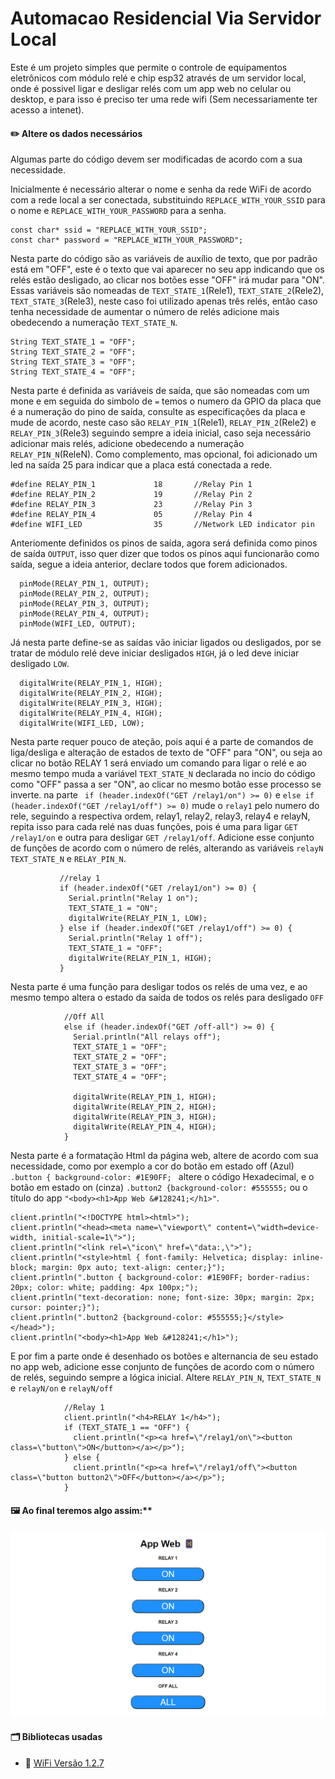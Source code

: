 # Automacao Residencial Via Servidor Local

Este é um projeto simples que permite o controle de equipamentos eletrônicos com módulo relé e chip esp32 através de um servidor local, onde é possivel ligar e desligar relés com um app web no celular ou desktop, e para isso é preciso ter uma rede wifi (Sem necessariamente ter acesso a intenet).

#### ✏️ Altere os dados necessários
Algumas parte do código devem ser modificadas de acordo com a sua necessidade.

Inicialmente é necessário alterar o nome e senha da rede WiFi de acordo com a rede local a ser conectada, substituindo ``REPLACE_WITH_YOUR_SSID`` para o nome e ``REPLACE_WITH_YOUR_PASSWORD`` para a senha.

````
const char* ssid = "REPLACE_WITH_YOUR_SSID";
const char* password = "REPLACE_WITH_YOUR_PASSWORD";
````

Nesta parte do código são as variáveis de auxílio de texto, que por padrão está em "OFF", este é o texto que vai aparecer no seu app indicando que os relés estão desligado, ao clicar nos botões esse "OFF" irá mudar para "ON". Essas variáveis são nomeadas de ``TEXT_STATE_1``(Rele1), ``TEXT_STATE_2``(Rele2), ``TEXT_STATE_3``(Rele3), neste caso foi utilizado apenas três relés, então caso tenha necessidade de aumentar o número de relés adicione mais obedecendo a numeração ``TEXT_STATE_N``.

````
String TEXT_STATE_1 = "OFF";
String TEXT_STATE_2 = "OFF";
String TEXT_STATE_3 = "OFF";
String TEXT_STATE_4 = "OFF";
````

Nesta parte é definida as variáveis de saída, que são nomeadas com um mone e em seguida do simbolo de `=` temos o numero da GPIO da placa que é a numeração do pino de saída, consulte as especificações da placa e mude de acordo, neste caso são  ``RELAY_PIN_1``(Rele1), ``RELAY_PIN_2``(Rele2) e ``RELAY_PIN_3``(Rele3) seguindo sempre a ideia inicial, caso seja necessário adicionar mais relés, adicione obedecendo a numeração ``RELAY_PIN_N``(ReleN). Como complemento, mas opcional, foi adicionado um led na saída 25 para indicar que a placa está conectada a rede. 

````
#define RELAY_PIN_1             18       //Relay Pin 1
#define RELAY_PIN_2             19       //Relay Pin 2
#define RELAY_PIN_3             23       //Relay Pin 3
#define RELAY_PIN_4             05       //Relay Pin 4
#define WIFI_LED                35       //Network LED indicator pin

````

Anteriomente definidos os pinos de saída, agora será definida como pinos de saída ``OUTPUT``, isso quer dizer que todos os pinos aqui funcionarão como saída, segue a ideia anterior, declare todos que forem adicionados. 

````
  pinMode(RELAY_PIN_1, OUTPUT);
  pinMode(RELAY_PIN_2, OUTPUT);
  pinMode(RELAY_PIN_3, OUTPUT);
  pinMode(RELAY_PIN_4, OUTPUT);
  pinMode(WIFI_LED, OUTPUT);

````

Já nesta parte define-se as saídas vão iniciar ligados ou desligados, por se tratar de módulo relé deve iniciar desligados ``HIGH``, já o led deve iniciar desligado ``LOW``.

````
  digitalWrite(RELAY_PIN_1, HIGH);
  digitalWrite(RELAY_PIN_2, HIGH);
  digitalWrite(RELAY_PIN_3, HIGH);
  digitalWrite(RELAY_PIN_4, HIGH);
  digitalWrite(WIFI_LED, LOW);

 ````
 
 Nesta parte requer pouco de ateção, pois aqui é a parte de comandos de liga/desliga e alteração de estados de texto de "OFF" para "ON", ou seja ao clicar no botão RELAY 1 será enviado um comando para ligar o relé e ao mesmo tempo muda a variável ``TEXT_STATE_N`` declarada no incio do código como "OFF" passa a ser "ON", ao clicar no mesmo botão esse processo se inverte. na parte `` if (header.indexOf("GET /relay1/on") >= 0)`` e ``else if (header.indexOf("GET /relay1/off") >= 0)`` mude o `relay1` pelo numero do rele, seguindo a respectiva ordem, relay1, relay2, relay3, relay4 e relayN, repita isso para cada relé nas duas funções, pois é uma para ligar ``GET /relay1/on`` e outra para desligar ``GET /relay1/off``. Adicione esse conjunto de funções de acordo com o número de relés, alterando as variáveis ``relayN`` ``TEXT_STATE_N`` e ``RELAY_PIN_N``.

 ````
            //relay 1
            if (header.indexOf("GET /relay1/on") >= 0) {
              Serial.println("Relay 1 on");
              TEXT_STATE_1 = "ON";
              digitalWrite(RELAY_PIN_1, LOW);
            } else if (header.indexOf("GET /relay1/off") >= 0) {
              Serial.println("Relay 1 off");
              TEXT_STATE_1 = "OFF";
              digitalWrite(RELAY_PIN_1, HIGH);
            }
  ````
Nesta parte é uma função para desligar todos os relés de uma vez, e ao mesmo tempo altera o estado da saída de todos os relés para desligado ``OFF``

````
            //Off All
            else if (header.indexOf("GET /off-all") >= 0) {
              Serial.println("All relays off");
              TEXT_STATE_1 = "OFF";
              TEXT_STATE_2 = "OFF";
              TEXT_STATE_3 = "OFF";
              TEXT_STATE_4 = "OFF";

              digitalWrite(RELAY_PIN_1, HIGH);
              digitalWrite(RELAY_PIN_2, HIGH);
              digitalWrite(RELAY_PIN_3, HIGH);
              digitalWrite(RELAY_PIN_4, HIGH);
            }

````
Nesta parte é a formatação Html da página web, altere de acordo com sua necessidade, como por exemplo a cor do botão em estado off (Azul) ``.button { background-color: #1E90FF; `` altere o código Hexadecimal, e o botão em estado on (cinza) ``.button2 {background-color: #555555;`` ou o título do app ``"<body><h1>App Web &#128241;</h1>"``.

````
client.println("<!DOCTYPE html><html>");
client.println("<head><meta name=\"viewport\" content=\"width=device-width, initial-scale=1\">");
client.println("<link rel=\"icon\" href=\"data:,\">");
client.println("<style>html { font-family: Helvetica; display: inline-block; margin: 0px auto; text-align: center;}");
client.println(".button { background-color: #1E90FF; border-radius: 20px; color: white; padding: 4px 100px;");
client.println("text-decoration: none; font-size: 30px; margin: 2px; cursor: pointer;}");
client.println(".button2 {background-color: #555555;}</style></head>");
client.println("<body><h1>App Web &#128241;</h1>");

````
E por fim a parte onde é desenhado os botões e alternancia de seu estado no app web, adicione esse conjunto de funções de acordo com o número de relés, seguindo sempre a lógica inicial. Altere ``RELAY_PIN_N``, ``TEXT_STATE_N`` e ``relayN/on`` e ``relayN/off`` 

````
            //Relay 1
            client.println("<h4>RELAY 1</h4>");
            if (TEXT_STATE_1 == "OFF") {
              client.println("<p><a href=\"/relay1/on\"><button class=\"button\">ON</button></a></p>");
            } else {
              client.println("<p><a href=\"/relay1/off\"><button class=\"button button2\">OFF</button></a></p>");
            }
````

#### 🖼️ Ao final teremos algo assim:**
![App-Web](App-Web.png)

#### 🗂️ Bibliotecas usadas
- 📁 [WiFi Versão 1.2.7](https://www.arduino.cc/reference/en/libraries/wifi/)

